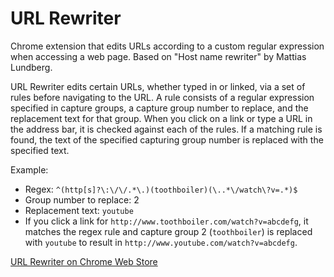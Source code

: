 URL Rewriter
============

Chrome extension that edits URLs according to a custom regular expression when accessing a web page. Based on "Host name rewriter" by Mattias Lundberg.

URL Rewriter edits certain URLs, whether typed in or linked, via a set of rules before navigating to the URL. A rule consists of a regular expression specified in capture groups, a capture group number to replace, and the replacement text for that group. When you click on a link or type a URL in the address bar, it is checked against each of the rules. If a matching rule is found, the text of the specified capturing group number is replaced with the specified text.

Example:
 - Regex: ```^(http[s]?\:\/\/.*\.)(toothboiler)(\..*\/watch\?v=.*)$```
 - Group number to replace: 2
 - Replacement text: ```youtube```
 - If you click a link for ```http://www.toothboiler.com/watch?v=abcdefg```, it matches the regex rule and capture group 2 (```toothboiler```) is replaced with ```youtube``` to result in ```http://www.youtube.com/watch?v=abcdefg```.

[URL Rewriter on Chrome Web Store](https://chrome.google.com/webstore/detail/url-rewriter/gpbblpbcnjdnnjdcdclojoonfmpoionh)

